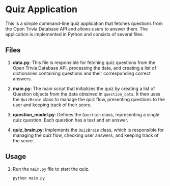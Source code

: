 # Quiz Application

This is a simple command-line quiz application that fetches questions from the Open Trivia Database API and allows users to answer them. The application is implemented in Python and consists of several files:

## Files

1. **data.py**: This file is responsible for fetching quiz questions from the Open Trivia Database API, processing the data, and creating a list of dictionaries containing questions and their corresponding correct answers.

2. **main.py**: The main script that initializes the quiz by creating a list of Question objects from the data obtained in `question_data`. It then uses the `QuizBrain` class to manage the quiz flow, presenting questions to the user and keeping track of their score.

3. **question_model.py**: Defines the `Question` class, representing a single quiz question. Each question has a text and an answer.

4. **quiz_brain.py**: Implements the `QuizBrain` class, which is responsible for managing the quiz flow, checking user answers, and keeping track of the score.

## Usage

1. Run the `main.py` file to start the quiz.

   ```bash
   python main.py
